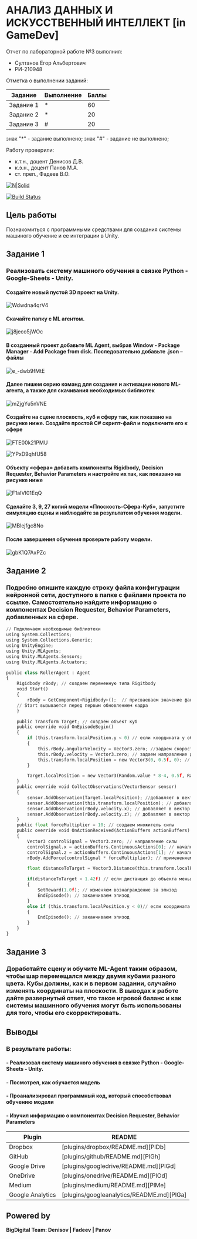 # АНАЛИЗ ДАННЫХ И ИСКУССТВЕННЫЙ ИНТЕЛЛЕКТ [in GameDev]
Отчет по лабораторной работе №3 выполнил:
- Султанов Егор Альбертович
- РИ-210948

Отметка о выполнении заданий:

| Задание | Выполнение | Баллы |
| ------ | ------ | ------ |
| Задание 1 | * | 60 |
| Задание 2 | * | 20 |
| Задание 3 | # | 20 |

знак "*" - задание выполнено; знак "#" - задание не выполнено;

Работу проверили:
- к.т.н., доцент Денисов Д.В.
- к.э.н., доцент Панов М.А.
- ст. преп., Фадеев В.О.

[![N|Solid](https://cldup.com/dTxpPi9lDf.thumb.png)](https://nodesource.com/products/nsolid)

[![Build Status](https://travis-ci.org/joemccann/dillinger.svg?branch=master)](https://travis-ci.org/joemccann/dillinger)


## Цель работы
Познакомиться с программными средствами для создания системы машиного обучение и ее интеграции в Unity.
## Задание 1
### Реализовать систему машиного обучения в связке Python - Google-Sheets - Unity.

#### Создайте новый пустой 3D проект на Unity.
![Wdwdna4qrV4](https://user-images.githubusercontent.com/91984484/196927165-0b70f4c1-05d9-49f9-9af2-e720d5f9c1f8.jpg)
#### Скачайте папку с ML агентом.
![j8jeco5jWOc](https://user-images.githubusercontent.com/91984484/196927344-71575d2a-ac17-40d2-ab86-96d9192b500a.jpg)
#### В созданный проект добавьте ML Agent, выбрав Window - Package Manager - Add Package from disk. Последовательно добавьте .json – файлы
![e_-dwb9fMtE](https://user-images.githubusercontent.com/91984484/196927460-cfeea5b3-4f6e-40df-929e-457d70e71931.jpg)
#### Далее пишем серию команд для создания и активации нового ML-агента, а также для скачивания необходимых библиотек
![mZjgYu5nVNE](https://user-images.githubusercontent.com/91984484/196927556-37e9139c-3cab-4750-a733-b4f0338c0a71.jpg)
#### Создайте на сцене плоскость, куб и сферу так, как показано на рисунке ниже. Создайте простой C# скрипт-файл и подключите его к сфере
![FTE00k21PMU](https://user-images.githubusercontent.com/91984484/196927869-b890e77e-de0c-4606-805e-32b5588ffe4a.jpg)


![YPxD9qhfU58](https://user-images.githubusercontent.com/91984484/196927919-3cf56faa-027f-4f04-9398-6b6c0a2e147e.jpg)
#### Объекту «сфера» добавить компоненты Rigidbody, Decision Requester, Behavior Parameters и настройте их так, как показано на рисунке ниже
![F1aIVI01EqQ](https://user-images.githubusercontent.com/91984484/196928053-9421cea6-8b1a-40f1-a826-21a6fc9d917a.jpg)
#### Сделайте 3, 9, 27 копий модели «Плоскость-Сфера-Куб», запустите симуляцию сцены и наблюдайте за результатом обучения модели.
![MBlejfgc8No](https://user-images.githubusercontent.com/91984484/196928438-d1e667d8-0eb4-4a35-b951-1687378628f5.jpg)
#### После завершения обучения проверьте работу модели.
![gbK1Q7AxPZc](https://user-images.githubusercontent.com/91984484/196928544-6eea9a18-8088-4320-b2ff-12bbf56cb101.jpg)

## Задание 2
### Подробно опишите каждую строку файла конфигурации нейронной сети, доступного в папке с файлами проекта по ссылке. Самостоятельно найдите информацию о компонентах Decision Requester, Behavior Parameters, добавленных на сфере.
```py
// Подключаем необходимые библиотеки
using System.Collections;
using System.Collections.Generic;
using UnityEngine;
using Unity.MLAgents;
using Unity.MLAgents.Sensors;
using Unity.MLAgents.Actuators;

public class RollerAgent : Agent
{
    Rigidbody rBody; // создаем переменную типа Rigitbody
    void Start()
    {
        rBody = GetComponent<Rigidbody>();  // присваеваем значение фактического компонента, обеспечивающего физическое взаимодействие между объектами
    // Start вызывается перед первым обновлением кадра
    }

    public Transform Target; // создаем объект куб
    public override void OnEpisodeBegin()
    {
        if (this.transform.localPosition.y < 0) // если координата y объекта меньше 0, то
        {
            this.rBody.angularVelocity = Vector3.zero; //задаем скорость поворота
            this.rBody.velocity = Vector3.zero; // задаем направление движения тела
            this.transform.localPosition = new Vector3(0, 0.5f, 0); // задаем координаты объекта
        }

        Target.localPosition = new Vector3(Random.value * 8-4, 0.5f, Random.value * 8-4);// перемещаем объект в случайное место
    }
    public override void CollectObservations(VectorSensor sensor)
    {
        sensor.AddObservation(Target.localPosition); //добавляет в вектор наблюдения положение объекта
        sensor.AddObservation(this.transform.localPosition); // добавляет в вектор наблюдения положение перемещенного объекта
        sensor.AddObservation(rBody.velocity.x); // добавляет в вектор наблюдения координату x
        sensor.AddObservation(rBody.velocity.z); // добавляет в вектор наблюдения координату y
    }
    public float forceMultiplier = 10; // создаем множитель силы
    public override void OnActionReceived(ActionBuffers actionBuffers)
    {
        Vector3 controlSignal = Vector3.zero; // направление силы
        controlSignal.x = actionBuffers.ContinuousActions[0]; // начало непрерывных действий по координате x
        controlSignal.z = actionBuffers.ContinuousActions[1]; // начало непрерывных действий по координате y
        rBody.AddForce(controlSignal * forceMultiplier); // примененяем физическую силу к объекту

        float distanceToTarget = Vector3.Distance(this.transform.localPosition, Target.localPosition); // расстояние до куба

        if(distanceToTarget < 1.42f) // если дистанция до объекта меньше 1.42, то
        {
            SetReward(1.0f); // изменяем вознаграждение за эпизод 
            EndEpisode(); // заканчиваем эпизод
        }
        else if (this.transform.localPosition.y < 0)// если координата y объекта меньше 0, то
        {
            EndEpisode(); // заканчиваем эпизод
        }
    }
}

```

## Задание 3
### Доработайте сцену и обучите ML-Agent таким образом, чтобы шар перемещался между двумя кубами разного цвета. Кубы должны, как и в первом задании, случайно изменять координаты на плоскости. В выводах к работе дайте развернутый ответ, что такое игровой баланс и как системы машинного обучения могут быть использованы для того, чтобы его скорректировать.


## Выводы
### В результате работы:
#### - Реализовал систему машиного обучения в связке Python - Google-Sheets - Unity.
#### - Посмотрел, как обучается модель
#### - Проанализировал программный код, который способствовал обучению модели
#### - Изучил информацию о компонентах Decision Requester, Behavior Parameters



| Plugin | README |
| ------ | ------ |
| Dropbox | [plugins/dropbox/README.md][PlDb] |
| GitHub | [plugins/github/README.md][PlGh] |
| Google Drive | [plugins/googledrive/README.md][PlGd] |
| OneDrive | [plugins/onedrive/README.md][PlOd] |
| Medium | [plugins/medium/README.md][PlMe] |
| Google Analytics | [plugins/googleanalytics/README.md][PlGa] |

## Powered by

**BigDigital Team: Denisov | Fadeev | Panov**
